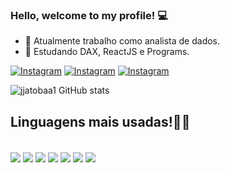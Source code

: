 ### Hello, welcome to my profile! 💻
- 🔭 Atualmente trabalho como analista de dados.
- 🌱 Estudando DAX, ReactJS e Programs.

[![Instagram](	https://img.shields.io/badge/Instagram-E4405F?style=for-the-badge&logo=instagram&logoColor=white)](instagram.com/jjatobaa)
[![Instagram](	https://img.shields.io/badge/LinkedIn-0077B5?style=for-the-badge&logo=linkedin&logoColor=white)](linkedin.com/in/joão-jatobá-técnico-em-informática-3a5456266)
[![Instagram](	https://img.shields.io/badge/Gmail-D14836?style=for-the-badge&logo=gmail&logoColor=white)](jjatobaaa@gmail.com)

![jjatobaa1 GitHub stats](https://github-readme-stats.vercel.app/api?username=jjatobaa1&show_icons=true&theme=dracula)

## Linguagens mais usadas!🤞🏻
<div style="display: inline-block"><br/>
<img align="center" src="https://img.shields.io/badge/HTML5-E34F26?style=for-the-badge&logo=html5&logoColor=white">
<img align="center" src="https://img.shields.io/badge/CSS3-1572B6?style=for-the-badge&logo=css3&logoColor=white">
<img align="center" src="	https://img.shields.io/badge/PHP-777BB4?style=for-the-badge&logo=php&logoColor=white">
<img align="center" src="https://img.shields.io/badge/React-20232A?style=for-the-badge&logo=react&logoColor=61DAFB">
<img align="center" src="	https://img.shields.io/badge/Bootstrap-563D7C?style=for-the-badge&logo=bootstrap&logoColor=white">
<img align="center" src="https://img.shields.io/badge/Redux-593D88?style=for-the-badge&logo=redux&logoColor=white">
<img align="center" src="https://img.shields.io/badge/jQuery-0769AD?style=for-the-badge&logo=jquery&logoColor=white">  
</div>





